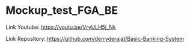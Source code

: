 # Mockup_test_FGA_BE

Link Youtube: https://youtu.be/VryULH5j_Nk

Link Repository: https://github.com/derryderajat/Basic-Banking-System

